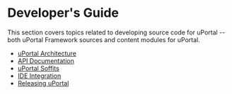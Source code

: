 # Developer's Guide

This section covers topics related to developing source code for uPortal -- both
uPortal Framework sources and content modules for uPortal.

* [uPortal Architecture](other/ARCHITECTURE.md)
* [API Documentation](other/API.md)
* [uPortal Soffits](soffits/README.md)
* [IDE Integration](other/IDE_INTEGRATION.md)
* [Releasing uPortal](other/RELEASE.md)
